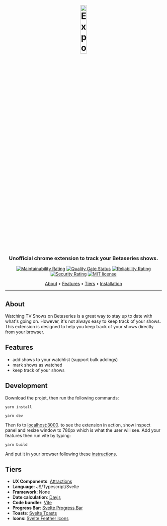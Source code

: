 <br>

<h1 align="center">
  <img style="width:20%" src="https://user-images.githubusercontent.com/11615615/148018980-32ba3be8-02ba-4641-beaa-02f8c83e7a0f.png" alt="Expo Ticket App preview" width="500" />
 </h1>

<h3 align="center" style="margin-bottom:15px">Unofficial chrome extension to track your Betaseries shows.</h3>

<div align="center">

[![Maintainability Rating](https://sonarcloud.io/api/project_badges/measure?project=AlexisAnzieu_betashowtracker&metric=sqale_rating)](https://sonarcloud.io/summary/new_code?id=AlexisAnzieu_Acti)
[![Quality Gate Status](https://sonarcloud.io/api/project_badges/measure?project=AlexisAnzieu_betashowtracker&metric=alert_status)](https://sonarcloud.io/summary/new_code?id=AlexisAnzieu_Acti)
[![Reliability Rating](https://sonarcloud.io/api/project_badges/measure?project=AlexisAnzieu_betashowtracker&metric=reliability_rating)](https://sonarcloud.io/summary/new_code?id=AlexisAnzieu_Acti)
[![Security Rating](https://sonarcloud.io/api/project_badges/measure?project=AlexisAnzieu_betashowtracker&metric=security_rating)](https://sonarcloud.io/summary/new_code?id=AlexisAnzieu_Acti)
[![MIT license](https://img.shields.io/badge/License-MIT-blue.svg)](https://lbesson.mit-license.org/)

</div>

<p align="center">
  <a href="#about">About</a> •
  <a href="#features">Features</a> •
  <a href="#tiers">Tiers</a> •
  <a href="#development">Installation</a>
</p>

---

## About

Watching TV Shows on Betaseries is a great way to stay up to date with what's going on. However, it's not always easy to keep track of your shows. This extension is designed to help you keep track of your shows directly from your browser.

## Features

-   add shows to your watchlist (support bulk addings)
-   mark shows as watched
-   keep track of your shows

## Development

Download the projet, then run the following commands:

```shell
yarn install
```

```shell
yarn dev
```

Then fo to [localhost:3000](http://localhost:3000). to see the extension in action, show inspect panel and resize window to 780px which is what the user will see. Add your features then run vite by typing:

```
yarn build
```

And put it in your browser following these [instructions](https://developer.chrome.com/docs/extensions/mv3/getstarted/).

## Tiers

-   **UX Components**: <a href="https://illright.github.io/attractions/">Attractions</a>
-   **Language**: JS/Typescript/Svelte
-   **Framework**: None
-   **Date calculation**: <a href="https://day.js.org/">Dayjs</a>
-   **Code bundler**: <a href="https://vitejs.dev/">Vite</a>
-   **Progress Bar**: <a href="https://www.npmjs.com/package/@okrad/svelte-progressbar">Svelte Progress Bar</a>
-   **Toasts**: <a href="https://www.npmjs.com/package/@zerodevx/svelte-toast">Svelte Toasts</a>
-   **Icons**: <a href="https://www.npmjs.com/package/svelte-feather-icons">Svelte Feather Icons</a>
